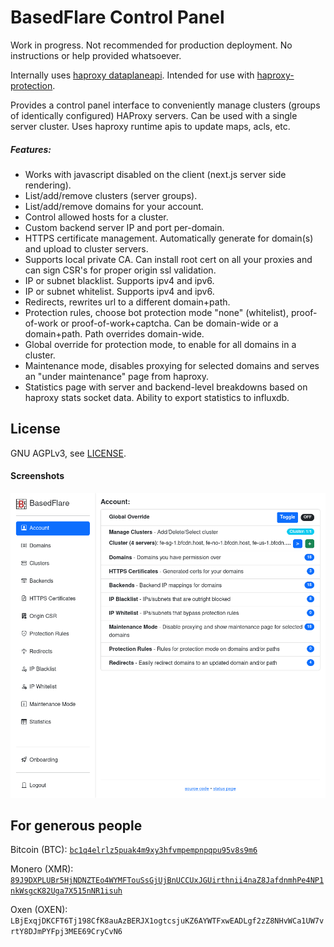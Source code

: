 # BasedFlare Control Panel

Work in progress. Not recommended for production deployment. No instructions or help provided whatsoever.

Internally uses [haproxy dataplaneapi](https://github.com/haproxytech/dataplaneapi/).
Intended for use with [haproxy-protection](https://gitgud.io/fatchan/haproxy-protection).

Provides a control panel interface to conveniently manage clusters (groups of identically configured) HAProxy servers. Can be used with a single server cluster. Uses haproxy runtime apis to update maps, acls, etc.

##### Features:
- Works with javascript disabled on the client (next.js server side rendering).
- List/add/remove clusters (server groups).
- List/add/remove domains for your account.
- Control allowed hosts for a cluster.
- Custom backend server IP and port per-domain.
- HTTPS certificate management. Automatically generate for domain(s) and upload to cluster servers.
- Supports local private CA. Can install root cert on all your proxies and can sign CSR's for proper origin ssl validation.
- IP or subnet blacklist. Supports ipv4 and ipv6.
- IP or subnet whitelist. Supports ipv4 and ipv6.
- Redirects, rewrites url to a different domain+path.
- Protection rules, choose bot protection mode "none" (whitelist), proof-of-work or proof-of-work+captcha. Can be domain-wide or a domain+path. Path overrides domain-wide.
- Global override for protection mode, to enable for all domains in a cluster.
- Maintenance mode, disables proxying for selected domains and serves an "under maintenance" page from haproxy.
- Statistics page with server and backend-level breakdowns based on haproxy stats socket data. Ability to export statistics to influxdb.

## License
GNU AGPLv3, see [LICENSE](LICENSE).

#### Screenshots

![screenshot](img/screenshot.png "account page")

## For generous people

Bitcoin (BTC): [`bc1q4elrlz5puak4m9xy3hfvmpempnpqpu95v8s9m6`](bitcoin:bc1q4elrlz5puak4m9xy3hfvmpempnpqpu95v8s9m6)

Monero (XMR): [`89J9DXPLUBr5HjNDNZTEo4WYMFTouSsGjUjBnUCCUxJGUirthnii4naZ8JafdnmhPe4NP1nkWsgcK82Uga7X515nNR1isuh`](monero:89J9DXPLUBr5HjNDNZTEo4WYMFTouSsGjUjBnUCCUxJGUirthnii4naZ8JafdnmhPe4NP1nkWsgcK82Uga7X515nNR1isuh)

Oxen (OXEN): `LBjExqjDKCFT6Tj198CfK8auAzBERJX1ogtcsjuKZ6AYWTFxwEADLgf2zZ8NHvWCa1UW7vrtY8DJmPYFpj3MEE69CryCvN6`
